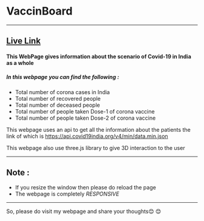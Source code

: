 # VaccinBoard

---
[Live Link](https://affectionate-noether-d0e309.netlify.app/)
---

#### This WebPage gives information about the scenario of Covid-19 in India as a whole

##### In this webpage you can find the following :

- Total number of corona cases in India
- Total number of recovered people
- Total number of deceased people
- Total number of people taken Dose-1 of corona vaccine
- Total number of people taken Dose-2 of corona vaccine

This webpage uses an api to get all the information about the patients the link of which is https://api.covid19india.org/v4/min/data.min.json

This webpage also use three.js library to give 3D interaction to the user

---

## Note :

- If you resize the window then please do reload the page
- The webpage is completely _RESPONSIVE_

---

So, please do visit my webpage and share your thoughts😊 😊
